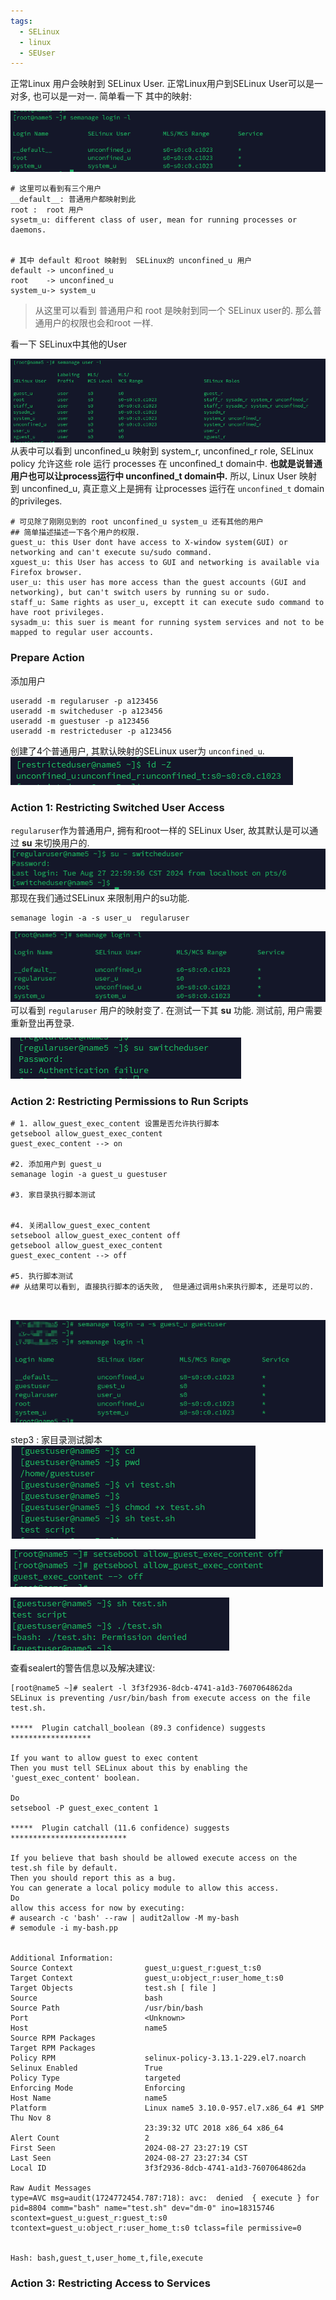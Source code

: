 ```yaml
---
tags:
  - SELinux
  - linux
  - SEUser
---
```

正常Linux 用户会映射到 SELinux User.  正常Linux用户到SELinux User可以是一对多, 也可以是一对一.   简单看一下 其中的映射:

![](./images/12-user1.png)
```shell
# 这里可以看到有三个用户
__default__: 普通用户都映射到此
root :  root 用户
sysetm_u: different class of user, mean for running processes or daemons.


# 其中 default 和root 映射到  SELinux的 unconfined_u 用户
default -> unconfined_u
root    -> unconfined_u
system_u-> system_u
```

> 从这里可以看到  普通用户和 root 是映射到同一个 SELinux user的.  那么普通用户的权限也会和root 一样.


看一下 SELinux中其他的User

![](./images/12-user2.png)
从表中可以看到 unconfined_u 映射到 system_r, unconfined_r role,  SELinux policy 允许这些 role 运行 processes 在 unconfined_t domain中.  **也就是说普通用户也可以让process运行中 unconfined_t domain中.**  所以, Linux User 映射到 unconfined_u, 真正意义上是拥有 让processes 运行在 `unconfined_t` domain 的privileges.


```shell
# 可见除了刚刚见到的 root unconfined_u system_u 还有其他的用户
## 简单描述描述一下各个用户的权限.
guest_u: this User dont have access to X-window system(GUI) or networking and can't execute su/sudo command.
xguest_u: this User has access to GUI and networking is available via Firefox browser.
user_u: this user has more access than the guest accounts (GUI and networking), but can't switch users by running su or sudo.
staff_u: Same rights as user_u, exceptt it can execute sudo command to have root privileges.
sysadm_u: this suer is meant for running system services and not to be mapped to regular user accounts.

```


### Prepare Action

添加用户
```shell
useradd -m regularuser -p a123456
useradd -m switcheduser -p a123456
useradd -m guestuser -p a123456
useradd -m restricteduser -p a123456

```

创建了4个普通用户,  其默认映射的SELinux user为  `unconfined_u`.
![](./images/12-user3.png)

### Action 1:   Restricting Switched User Access

`regularuser`作为普通用户, 拥有和root一样的 SELinux User, 故其默认是可以通过 **su** 来切换用户的. 
![](./images/12-user4.png)
那现在我们通过SELinux 来限制用户的su功能.

```shell
semanage login -a -s user_u  regularuser
```

![](./images/12-user5.png)
可以看到 `regularuser` 用户的映射变了.
在测试一下其 **su** 功能.  测试前,  用户需要重新登出再登录.

![](./images/12-user6.png)


### Action 2: Restricting Permissions to Run Scripts 

```shell
# 1. allow_guest_exec_content 设置是否允许执行脚本
getsebool allow_guest_exec_content
guest_exec_content --> on

#2. 添加用户到 guest_u
semanage login -a guest_u guestuser

#3. 家目录执行脚本测试


#4. 关闭allow_guest_exec_content
setsebool allow_guest_exec_content off
getsebool allow_guest_exec_content
guest_exec_content --> off

#5. 执行脚本测试
## 从结果可以看到, 直接执行脚本的话失败,  但是通过调用sh来执行脚本, 还是可以的.



```
![](./images/12-user7.png)

step3 : 家目录测试脚本
![](./images/12-user8.png)

![](./images/12-user9.png)

![](./images/12-user10.png)

查看sealert的警告信息以及解决建议:
```shell
[root@name5 ~]# sealert -l 3f3f2936-8dcb-4741-a1d3-7607064862da
SELinux is preventing /usr/bin/bash from execute access on the file test.sh.

*****  Plugin catchall_boolean (89.3 confidence) suggests   ******************

If you want to allow guest to exec content
Then you must tell SELinux about this by enabling the 'guest_exec_content' boolean.

Do
setsebool -P guest_exec_content 1

*****  Plugin catchall (11.6 confidence) suggests   **************************

If you believe that bash should be allowed execute access on the test.sh file by default.
Then you should report this as a bug.
You can generate a local policy module to allow this access.
Do
allow this access for now by executing:
# ausearch -c 'bash' --raw | audit2allow -M my-bash
# semodule -i my-bash.pp


Additional Information:
Source Context                guest_u:guest_r:guest_t:s0
Target Context                guest_u:object_r:user_home_t:s0
Target Objects                test.sh [ file ]
Source                        bash
Source Path                   /usr/bin/bash
Port                          <Unknown>
Host                          name5
Source RPM Packages           
Target RPM Packages           
Policy RPM                    selinux-policy-3.13.1-229.el7.noarch
Selinux Enabled               True
Policy Type                   targeted
Enforcing Mode                Enforcing
Host Name                     name5
Platform                      Linux name5 3.10.0-957.el7.x86_64 #1 SMP Thu Nov 8
                              23:39:32 UTC 2018 x86_64 x86_64
Alert Count                   2
First Seen                    2024-08-27 23:27:19 CST
Last Seen                     2024-08-27 23:27:34 CST
Local ID                      3f3f2936-8dcb-4741-a1d3-7607064862da

Raw Audit Messages
type=AVC msg=audit(1724772454.787:718): avc:  denied  { execute } for  pid=8804 comm="bash" name="test.sh" dev="dm-0" ino=18315746 scontext=guest_u:guest_r:guest_t:s0 tcontext=guest_u:object_r:user_home_t:s0 tclass=file permissive=0


Hash: bash,guest_t,user_home_t,file,execute
```

### Action 3: Restricting Access to Services







